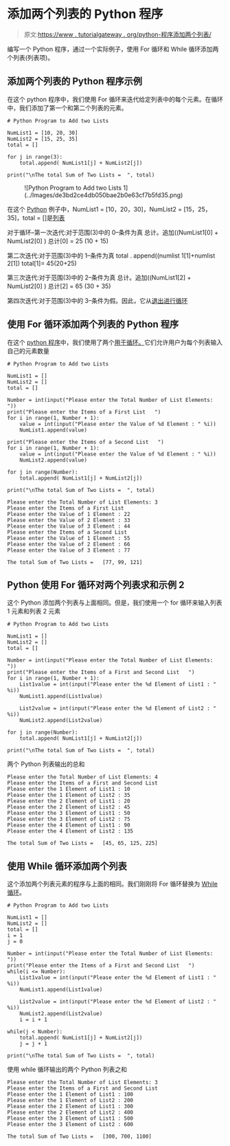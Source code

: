 # 添加两个列表的 Python 程序

> 原文:[https://www . tutorialgateway . org/python-程序添加两个列表/](https://www.tutorialgateway.org/python-program-to-add-two-lists/)

编写一个 Python 程序，通过一个实际例子，使用 For 循环和 While 循环添加两个列表(列表项)。

## 添加两个列表的 Python 程序示例

在这个 python 程序中，我们使用 For 循环来迭代给定列表中的每个元素。在循环中，我们添加了第一个和第二个列表的元素。

```
# Python Program to Add two Lists

NumList1 = [10, 20, 30]
NumList2 = [15, 25, 35]
total = []

for j in range(3):
    total.append( NumList1[j] + NumList2[j])

print("\nThe total Sum of Two Lists =  ", total)
```

<figure class="wp-block-image">![Python Program to Add two Lists 1](../Images/de3bd2ce4db050bae2b0e63cf7b5fd35.png)</figure>

在这个 [Python](https://www.tutorialgateway.org/python-tutorial/) 例子中，NumList1 = [10，20，30]，NumList2 = [15，25，35]，total = []是[列表](https://www.tutorialgateway.org/python-list/)

对于循环–第一次迭代:对于范围(3)中的 0–条件为真
总计。追加((NumList1[0] + NumList2[0] )
总计[0] = 25 (10 + 15)

第二次迭代:对于范围(3)中的 1–条件为真
total . append((numlist 1[1]+numlist 2[1])
total[1]= 45(20+25)

第三次迭代:对于范围(3)中的 2–条件为真
总计。追加((NumList1[2] + NumList2[0] )
总计[2] = 65 (30 + 35)

第四次迭代:对于范围(3)中的 3–条件为假。因此，它从[退出进行循环](https://www.tutorialgateway.org/python-for-loop/)

## 使用 For 循环添加两个列表的 Python 程序

在这个 [python 程序](https://www.tutorialgateway.org/python-programming-examples/)中，我们使用了两个[用于循环。](https://www.tutorialgateway.org/python-for-loop/)它们允许用户为每个列表输入自己的元素数量

```
# Python Program to Add two Lists

NumList1 = []
NumList2 = []
total = []

Number = int(input("Please enter the Total Number of List Elements: "))
print("Please enter the Items of a First List   ")
for i in range(1, Number + 1):
    value = int(input("Please enter the Value of %d Element : " %i))
    NumList1.append(value)

print("Please enter the Items of a Second List   ")
for i in range(1, Number + 1):
    value = int(input("Please enter the Value of %d Element : " %i))
    NumList2.append(value)

for j in range(Number):
    total.append( NumList1[j] + NumList2[j])

print("\nThe total Sum of Two Lists =  ", total)
```

```
Please enter the Total Number of List Elements: 3
Please enter the Items of a First List   
Please enter the Value of 1 Element : 22
Please enter the Value of 2 Element : 33
Please enter the Value of 3 Element : 44
Please enter the Items of a Second List   
Please enter the Value of 1 Element : 55
Please enter the Value of 2 Element : 66
Please enter the Value of 3 Element : 77

The total Sum of Two Lists =   [77, 99, 121]
```

## Python 使用 For 循环对两个列表求和示例 2

这个 Python 添加两个列表与上面相同。但是，我们使用一个 for 循环来输入列表 1 元素和列表 2 元素

```
# Python Program to Add two Lists

NumList1 = []
NumList2 = []
total = []

Number = int(input("Please enter the Total Number of List Elements: "))
print("Please enter the Items of a First and Second List   ")
for i in range(1, Number + 1):
    List1value = int(input("Please enter the %d Element of List1 : " %i))
    NumList1.append(List1value)

    List2value = int(input("Please enter the %d Element of List2 : " %i))
    NumList2.append(List2value)

for j in range(Number):
    total.append( NumList1[j] + NumList2[j])

print("\nThe total Sum of Two Lists =  ", total)
```

两个 Python 列表输出的总和

```
Please enter the Total Number of List Elements: 4
Please enter the Items of a First and Second List   
Please enter the 1 Element of List1 : 10
Please enter the 1 Element of List2 : 35
Please enter the 2 Element of List1 : 20
Please enter the 2 Element of List2 : 45
Please enter the 3 Element of List1 : 50
Please enter the 3 Element of List2 : 75
Please enter the 4 Element of List1 : 90
Please enter the 4 Element of List2 : 135

The total Sum of Two Lists =   [45, 65, 125, 225]
```

## 使用 While 循环添加两个列表

这个添加两个列表元素的程序与上面的相同。我们刚刚将 For 循环替换为 [While 循环](https://www.tutorialgateway.org/python-while-loop/)。

```
# Python Program to Add two Lists

NumList1 = []
NumList2 = []
total = []
i = 1
j = 0

Number = int(input("Please enter the Total Number of List Elements: "))
print("Please enter the Items of a First and Second List   ")
while(i <= Number):
    List1value = int(input("Please enter the %d Element of List1 : " %i))
    NumList1.append(List1value)

    List2value = int(input("Please enter the %d Element of List2 : " %i))
    NumList2.append(List2value)
    i = i + 1

while(j < Number):
    total.append( NumList1[j] + NumList2[j])
    j = j + 1

print("\nThe total Sum of Two Lists =  ", total)
```

使用 while 循环输出的两个 Python 列表之和

```
Please enter the Total Number of List Elements: 3
Please enter the Items of a First and Second List   
Please enter the 1 Element of List1 : 100
Please enter the 1 Element of List2 : 200
Please enter the 2 Element of List1 : 300
Please enter the 2 Element of List2 : 400
Please enter the 3 Element of List1 : 500
Please enter the 3 Element of List2 : 600

The total Sum of Two Lists =   [300, 700, 1100]
```
